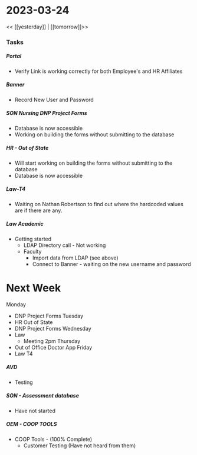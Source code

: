 # 2023-03-24
<< [[yesterday]] | [[tomorrow]]>>

### Tasks
##### Portal
-  Verify Link is working correctly for both Employee's and HR Affiliates

##### Banner
- Record New User and Password

##### SON Nursing DNP Project Forms
- Database is now accessible
- Working on building the forms without submitting to the database

##### HR - Out of State
- Will start working on building the forms without submitting to the database
- Database  is now accessible

##### Law-T4 
- Waiting on Nathan Robertson to find out where the hardcoded values are if there are any.

##### Law Academic 
- Getting started
  - LDAP Directory call - Not working
  - Faculty
    - Import data from LDAP (see above)
    - Connect to Banner - waiting on the new username and password

# Next Week
Monday 
- DNP Project Forms
Tuesday 
- HR Out of State
- DNP Project Forms
Wednesday 
- Law  
  - Meeting 2pm
Thursday 
- Out of Office Doctor App
Friday 
- Law T4 


##### AVD 
- Testing
##### SON - Assessment database 
- Have not started
##### OEM - COOP TOOLS
   - COOP Tools -  (100% Complete)
     -   Customer Testing (Have not heard from them)





